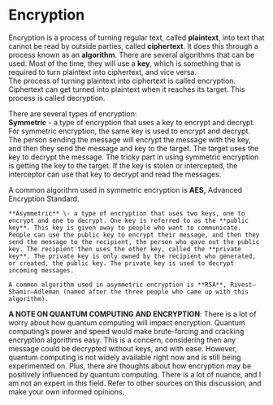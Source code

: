 # Encryption

Encryption is a process of turning regular text, called **plaintext**, into text that cannot be read by outside parties, called **ciphertext**. It does this through a process known as an **algorithm**. There are several algorithms that can be used. Most of the time, they will use a **key**, which is something that is required to turn plaintext into ciphertext, and vice versa.  
	The process of turning plaintext into ciphertext is called encryption. Ciphertext can get turned into plaintext when it reaches its target. This process is called decryption.

There are several types of encryption:  
	**Symmetric** \- a type of encryption that uses a key to encrypt and decrypt. For symmetric encryption, the same key is used to encrypt and decrypt. The person sending the message will encrypt the message with the key, and then they send the message and key to the target. The target uses the key to decrypt the message. The tricky part in using symmetric encryption is getting the key to the target. If the key is stolen or intercepted, the interceptor can use that key to decrypt and read the messages.

A common algorithm used in symmetric encryption is **AES,** Advanced Encryption Standard. 

	**Asymmetric** \- a type of encryption that uses two keys, one to encrypt and one to decrypt. One key is referred to as the **public key**. This key is given away to people who want to communicate. People can use the public key to encrypt their message, and then they send the message to the recipient, the person who gave out the public key. The recipient then uses the other key, called the **private key**. The private key is only owned by the recipient who generated, or created, the public key. The private key is used to decrypt incoming messages.

	A common algorithm used in asymmetric encryption is **RSA**, Rivest–Shamir–Adleman (named after the three people who came up with this algorithm).

**A NOTE ON QUANTUM COMPUTING AND ENCRYPTION**: There is a lot of worry about how quantum computing will impact encryption. Quantum computing’s power and speed would make brute-forcing and cracking encryption algorithms easy. This is a concern, considering then any message could be decrypted without keys, and with ease. However, quantum computing is not widely available right now and is still being experimented on. Plus, there are thoughts about how encryption may be positively influenced by quantum computing. There is a lot of nuance, and I am not an expert in this field. Refer to other sources on this discussion, and make your own informed opinions. 
